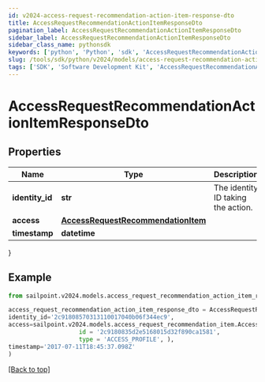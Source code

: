 ```yaml
---
id: v2024-access-request-recommendation-action-item-response-dto
title: AccessRequestRecommendationActionItemResponseDto
pagination_label: AccessRequestRecommendationActionItemResponseDto
sidebar_label: AccessRequestRecommendationActionItemResponseDto
sidebar_class_name: pythonsdk
keywords: ['python', 'Python', 'sdk', 'AccessRequestRecommendationActionItemResponseDto', 'V2024AccessRequestRecommendationActionItemResponseDto'] 
slug: /tools/sdk/python/v2024/models/access-request-recommendation-action-item-response-dto
tags: ['SDK', 'Software Development Kit', 'AccessRequestRecommendationActionItemResponseDto', 'V2024AccessRequestRecommendationActionItemResponseDto']
---
```


# AccessRequestRecommendationActionItemResponseDto


## Properties

Name | Type | Description | Notes
------------ | ------------- | ------------- | -------------
**identity_id** | **str** | The identity ID taking the action. | [optional] 
**access** | [**AccessRequestRecommendationItem**](access-request-recommendation-item) |  | [optional] 
**timestamp** | **datetime** |  | [optional] 
}

## Example

```python
from sailpoint.v2024.models.access_request_recommendation_action_item_response_dto import AccessRequestRecommendationActionItemResponseDto

access_request_recommendation_action_item_response_dto = AccessRequestRecommendationActionItemResponseDto(
identity_id='2c91808570313110017040b06f344ec9',
access=sailpoint.v2024.models.access_request_recommendation_item.Access Request Recommendation Item(
                    id = '2c9180835d2e5168015d32f890ca1581', 
                    type = 'ACCESS_PROFILE', ),
timestamp='2017-07-11T18:45:37.098Z'
)

```
[[Back to top]](#) 

